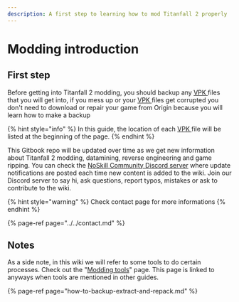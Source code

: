```yaml
---
description: A first step to learning how to mod Titanfall 2 properly
---
```


# Modding introduction

## First step

Before getting into Titanfall 2 modding, you should backup any [VPK ](../../documentation/file-format/vpk-valve-pak-file.md)files that you will get into, if you mess up or your [VPK ](../../documentation/file-format/vpk-valve-pak-file.md)files get corrupted you don't need to download or repair your game from Origin because you will learn how to make a backup

{% hint style="info" %}
In this guide, the location of each [VPK ](../../documentation/file-format/vpk-valve-pak-file.md)file will be listed at the beginning of the page.
{% endhint %}

This Gitbook repo will be updated over time as we get new information about Titanfall 2 modding, datamining, reverse engineering and game ripping. You can check the [NoSkill Community Discord server](https://discordapp.com/invite/sEgmTKg) where update notifications are posted each time new content is added to the wiki. Join our Discord server to say hi, ask questions, report typos, mistakes or ask to contribute to the wiki.

{% hint style="warning" %}
Check contact page for more informations
{% endhint %}

{% page-ref page="../../contact.md" %}

## Notes

As a side note, in this wiki we will refer to some tools to do certain processes. Check out the "[Modding tools](https://noskill.gitbook.io/titanfall2/how-to-start-modding/modding-tools)" page. This page is linked to anyways when tools are mentioned in other guides.

{% page-ref page="how-to-backup-extract-and-repack.md" %}

